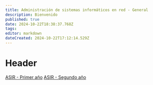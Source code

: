 ```yaml
---
title: Administración de sistemas informáticos en red - General
description: Bienvenido
published: true
date: 2024-10-22T18:38:37.768Z
tags: 
editor: markdown
dateCreated: 2024-10-22T17:12:14.529Z
---
```


# Header
[ASIR - Primer año](/es/asir/asir1/asir1_pagina)
[ASIR - Segundo año](/es/asir/asir2/asir2_pagina)